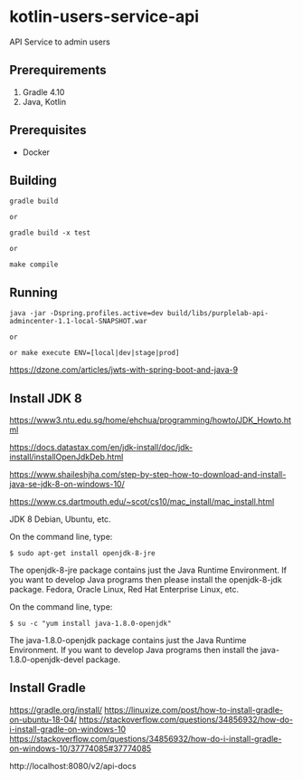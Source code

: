 # kotlin-users-service-api
API Service to admin users

## Prerequirements
1. Gradle 4.10
2. Java, Kotlin

## Prerequisites
- Docker


## Building
```
gradle build

or 

gradle build -x test

or

make compile
```

## Running
```
java -jar -Dspring.profiles.active=dev build/libs/purplelab-api-admincenter-1.1-local-SNAPSHOT.war

or

or make execute ENV=[local|dev|stage|prod]
```


https://dzone.com/articles/jwts-with-spring-boot-and-java-9


## Install JDK 8
https://www3.ntu.edu.sg/home/ehchua/programming/howto/JDK_Howto.html

https://docs.datastax.com/en/jdk-install/doc/jdk-install/installOpenJdkDeb.html

https://www.shaileshjha.com/step-by-step-how-to-download-and-install-java-se-jdk-8-on-windows-10/

https://www.cs.dartmouth.edu/~scot/cs10/mac_install/mac_install.html

JDK 8
Debian, Ubuntu, etc.

On the command line, type:

    $ sudo apt-get install openjdk-8-jre

The openjdk-8-jre package contains just the Java Runtime Environment. If you want to develop Java programs then please install the openjdk-8-jdk package.
Fedora, Oracle Linux, Red Hat Enterprise Linux, etc.

On the command line, type:

    $ su -c "yum install java-1.8.0-openjdk"

The java-1.8.0-openjdk package contains just the Java Runtime Environment. If you want to develop Java programs then install the java-1.8.0-openjdk-devel package.


## Install Gradle
https://gradle.org/install/
https://linuxize.com/post/how-to-install-gradle-on-ubuntu-18-04/
https://stackoverflow.com/questions/34856932/how-do-i-install-gradle-on-windows-10
https://stackoverflow.com/questions/34856932/how-do-i-install-gradle-on-windows-10/37774085#37774085


http://localhost:8080/v2/api-docs